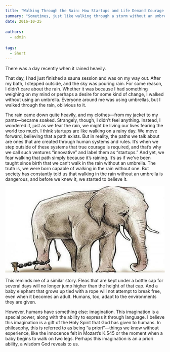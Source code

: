 ```yaml
---
title: "Walking Through the Rain: How Startups and Life Demand Courage Beyond Comfort"
summary: "Sometimes, just like walking through a storm without an umbrella, navigating the uncertain path of a startup requires us to shed the fears imposed by society and trust our innate ability to move forward despite the obstacles."
date: 2016-10-25

authors:
  - admin

tags:
  - Short
---
```


There was a day recently when it rained heavily.

That day, I had just finished a sauna session and was on my way out. After my bath, I stepped outside, and the sky was pouring rain. For some reason, I didn’t care about the rain. Whether it was because I had something weighing on my mind or perhaps a desire for some kind of change, I walked without using an umbrella. Everyone around me was using umbrellas, but I walked through the rain, oblivious to it.

The rain came down quite heavily, and my clothes—from my jacket to my pants—became soaked. Strangely, though, I didn’t feel anything. Instead, I wondered if, just as we fear the rain, we might be living our lives fearing the world too much.
I think startups are like walking on a rainy day. We move forward, believing that a path exists. But in reality, the paths we talk about are ones that are created through human systems and rules. It’s when we step outside of these systems that true courage is required, and that’s why we call such ventures “innovative” and label them as “startups.”
And yet, we fear walking that path simply because it’s raining. It’s as if we’ve been taught since birth that we can’t walk in the rain without an umbrella. The truth is, we were born capable of walking in the rain without one. But society has constantly told us that walking in the rain without an umbrella is dangerous, and before we knew it, we started to believe it.

![Alt text](elephant-rope.jpg)

This reminds me of a similar story. Fleas that are kept under a bottle cap for several days will no longer jump higher than the height of that cap. And a baby elephant that grows up tied with a rope will not attempt to break free, even when it becomes an adult. Humans, too, adapt to the environments they are given.

However, humans have something else: imagination. This imagination is a special power, along with the ability to express it through language. I believe this imagination is a gift of the Holy Spirit that God has given to humans. In philosophy, this is referred to as being “a priori”—things we know without experience, like the innocence felt in Mozart’s K.545 or the moment when a baby begins to walk on two legs. Perhaps this imagination is an a priori ability, a wisdom God reveals to us.
